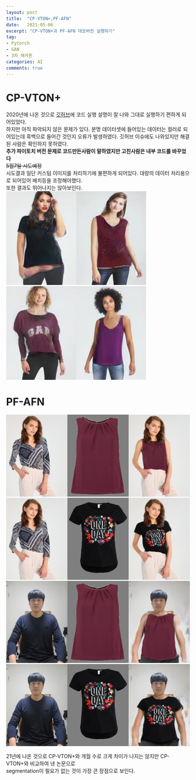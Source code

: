```yaml
---
layout: post
title:  "CP-VTON+,PF-AFN"
date:   2021-05-06
excerpt: "CP-VTON+과 PF-AFN 데모버전 실행하기"
tag:
- Pytorch
- GAN
- 3차 해커톤
categories: AI
comments: true
---
```

# CP-VTON+
2020년에 나온 것으로 [깃허브](https://github.com/minar09/cp-vton-plus)에 코드 실행 설명이 잘 나와 그대로 실행하기 편하게 되어있었다.  
하지만 아직 파악되지 않은 문제가 있다. 분명 데이터셋에 들어있는 데이터는 컬러로 되어있는데 흑백으로 들어간 것인지 오류가 발생하였다. 깃허브 이슈에도 나와있지만 해결된 사람은 확인하지 못하였다.  
**추가 파이토치 버전 문제로 코드만든사람이 말하였지만 고친사람은 내부 코드를 바꾸었다**  
~~5월7일 시도예정~~  
시도결과 일단 커스텀 이미지를 처리하기에 불편하게 되어있다. 대량의 데이터 처리용으로 되어있어 배치등을 조정해야했다.  
또한 결과도 뛰어나지는 않아보인다.  
![](https://raw.githubusercontent.com/HSC-1/HSC-1.github.io/main/_posts/image/cpex1.jpg)![](https://raw.githubusercontent.com/HSC-1/HSC-1.github.io/main/_posts/image/cpex2.jpg)
![](https://raw.githubusercontent.com/HSC-1/HSC-1.github.io/main/_posts/image/cpex3.jpg)![](https://raw.githubusercontent.com/HSC-1/HSC-1.github.io/main/_posts/image/cpex4.jpg)
# PF-AFN
![](https://raw.githubusercontent.com/HSC-1/HSC-1.github.io/main/_posts/image/pfex1.jpg)
![](https://raw.githubusercontent.com/HSC-1/HSC-1.github.io/main/_posts/image/pfex2.jpg)
![](https://raw.githubusercontent.com/HSC-1/HSC-1.github.io/main/_posts/image/pfex3.jpg)
![](https://raw.githubusercontent.com/HSC-1/HSC-1.github.io/main/_posts/image/pfex4.jpg)

21년에 나온 것으로 CP-VTON+와 개월 수로 크게 차이가 나지는 않지만 CP-VTON+와 비교하여 낸 논문으로  
segmentation이 필요가 없는 것이 가장 큰 장점으로 보인다.  

